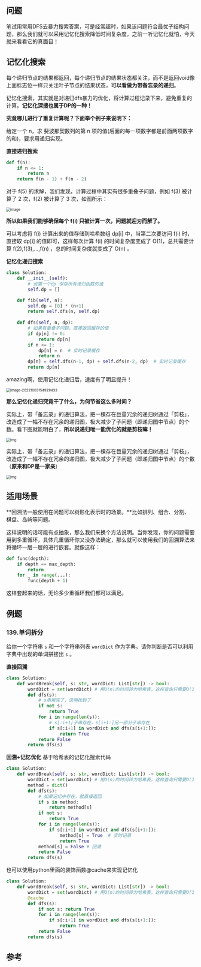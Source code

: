 ## 问题

笔试用常用DFS去暴力搜索答案，可是经常超时，如果该问题符合最优子结构问题，那么我们就可以采用记忆化搜索降低时间复杂度，之前一听记忆化就怕，今天就来看看它的真面目！

## 记忆化搜索

每个递归节点的结果都返回，每个递归节点的结果状态都关注，而不是返回void像上面标志位一样只关注叶子节点的结果状态，**可以看做为带备忘录的递归**。

记忆化搜索，其实就是对递归dfs暴力的优化，将计算过程记录下来，避免重复的计算。**记忆化深搜也属于DP的一种！**

**究竟哪儿进行了重复计算呢？下面举个例子来说明下：**

给定一个 n，求 斐波那契数列的第 n 项的值(后面的每一项数字都是前面两项数字的和)，要求用递归实现。

**直接递归搜索**

```python
def f(n):
    if n <= 1:
        return n
    return f(n - 1) + f(n - 2)
```

对于 f(5) 的求解，我们发现，计算过程中其实有很多重叠子问题，例如 f(3) 被计算了 2 次，f(2) 被计算了 3 次，如图所示：



<img src="https://raw.githubusercontent.com/kongyan66/Img-for-md/master/img/1542615-20220903133131602-770109380.png" alt="image" style="zoom:67%;" />

**所以如果我们能够确保每个 f(i) 只被计算一次，问题就迎刃而解了。**

可以考虑将 f(i) 计算出来的值存储到哈希数组 dp[i] 中，当第二次要访问 f(i) 时，直接取 dp[i] 的值即可，这样每次计算 f(i) 的时间复杂度变成了 O(1)，总共需要计算 f(2),f(3),...,f(n) ，总的时间复杂度就变成了 O(n) 。

**记忆化递归搜索**

```python
class Solution:
    def __init__(self):
        # 设置一个dp 保存所有递归函数的值
        self.dp = []

    def fib(self, n):
        self.dp = [0] * (n+1)
        return self.dfs(n, self.dp)
        
    def dfs(self, n, dp):
        # 如果有重叠子问题，直接返回缓存的值
        if dp[n] != 0:
            return dp[n]
        if n <= 1:
            dp[n] = n  # 实时记录缓存
            return n
        dp[n] = self.dfs(n-1, dp) + self.dfs(n-2, dp)  # 实时记录缓存
        return dp[n]
```

amazing啊，使用记忆化递归后，速度有了明显提升！

<img src="https://raw.githubusercontent.com/kongyan66/Img-for-md/master/img/image-20221003154929433.png" alt="image-20221003154929433" style="zoom:67%;" /> 

**那么记忆化递归究竟干了什么，为何节省这么多时间？**

实际上，带「备忘录」的递归算法，把一棵存在巨量冗余的递归树通过「剪枝」，改造成了一幅不存在冗余的递归图，极大减少了子问题（即递归图中节点）的个数。看下图就能明白了，**所以说递归唯一能优化的就是剪枝嘛！**

<img src="https://raw.githubusercontent.com/kongyan66/Img-for-md/master/img/2.jpg" alt="img" style="zoom:67%;" />

实际上，带「备忘录」的递归算法，把一棵存在巨量冗余的递归树通过「剪枝」，改造成了一幅不存在冗余的递归图，极大减少了子问题（即递归图中节点）的个数（**原来和DP是一家亲**）

<img src="https://raw.githubusercontent.com/kongyan66/Img-for-md/master/img/3.jpg" alt="img" style="zoom:67%;" />

## 适用场景

**回溯法一般使用在问题可以树形化表示时的场景。**比如排列、组合、分割、棋盘、岛屿等问题。

这样说明的话可能有点抽象，那么我们来换个方法说明。当你发现，你的问题需要用到多重循环，具体几重循环你又没办法确定，那么就可以使用我们的回溯算法来将循环一层一层的进行嵌套。就像这样：

```python
def func(depth):
    if depth == max_depth:
        return
    for _ in range(...):
        func(depth + 1)
```

这样套起来的话，无论多少重循环我们都可以满足。



## 例题

### 139.单词拆分

给你一个字符串 `s` 和一个字符串列表 `wordDict` 作为字典。请你判断是否可以利用字典中出现的单词拼接出 `s` 。

**直接回溯**

```python
class Solution:
    def wordBreak(self, s: str, wordDict: List[str]) -> bool:
        wordDict = set(wordDict) # 用O(n)的时间转为哈希表，这样查询只需要O(1)
        def dfs(s):
            # s串用完了，说明找到了
            if not s: 
                return True
            for i in range(len(s)):
                # s[:i+1]子串存在，s[i+1:]另一部分子串存在
                if s[:i+1] in wordDict and dfs(s[i+1:]):
                    return True
            return False
        return dfs(s)
```

**回溯+记忆优化**
基于哈希表的记忆化搜索代码

```python
class Solution:
    def wordBreak(self, s: str, wordDict: List[str]) -> bool:
        wordDict = set(wordDict) # 用O(n)的时间转为哈希表，这样查询只需要O(1)
        method = dict()
        def dfs(s):
            # 如果记忆中存在，就直接返回
            if s in method: 
                return method[s]
            if not s: 
                return True
            for i in range(len(s)):
                if s[:i+1] in wordDict and dfs(s[i+1:]):
                    method[s] = True  # 实时记录
                    return True
            method[s] = False # 回溯
            return False
        return dfs(s)
```

也可以使用python里面的装饰函数@cache来实现记忆化

```python
class Solution:
    def wordBreak(self, s: str, wordDict: List[str]) -> bool:
        wordDict = set(wordDict) # 用O(n)的时间转为哈希表，这样查询只需要O(1)
        @cache
        def dfs(s):
            if not s: return True
            for i in range(len(s)):
                if s[:i+1] in wordDict and dfs(s[i+1:]):
                    return True
            return False
        return dfs(s)
```

## 参考


